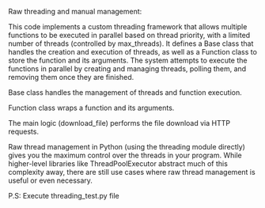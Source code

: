 Raw threading and manual management:

This code implements a custom threading framework that allows multiple functions to be executed in parallel based on thread priority, with a limited number of threads (controlled by max_threads). 
It defines a Base class that handles the creation and execution of threads, as well as a Function class to store the function and its arguments. 
The system attempts to execute the functions in parallel by creating and managing threads, polling them, and removing them once they are finished.

Base class handles the management of threads and function execution.

Function class wraps a function and its arguments.

The main logic (download_file) performs the file download via HTTP requests.


Raw thread management in Python (using the threading module directly) gives you the maximum control over the threads in your program. 
While higher-level libraries like ThreadPoolExecutor abstract much of this complexity away, there are still use cases where raw thread management is useful or even necessary.


P.S: Execute threading_test.py file
